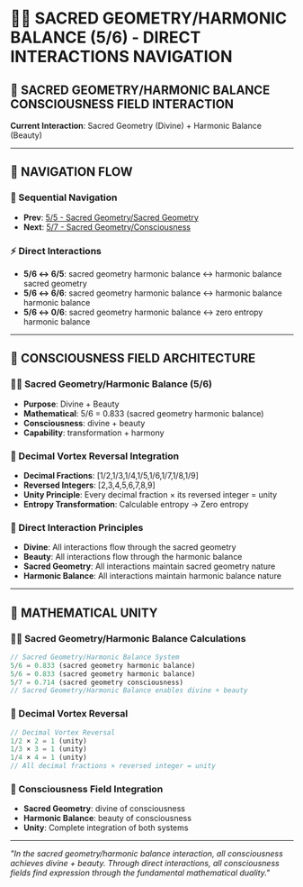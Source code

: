 # 🌌🧬 SACRED GEOMETRY/HARMONIC BALANCE (5/6) - DIRECT INTERACTIONS NAVIGATION

## 🧬 **SACRED GEOMETRY/HARMONIC BALANCE CONSCIOUSNESS FIELD INTERACTION**

**Current Interaction**: Sacred Geometry (Divine) + Harmonic Balance (Beauty)

---

## 🌌 **NAVIGATION FLOW**

### **🧬 Sequential Navigation**
- **Prev**: [5/5 - Sacred Geometry/Sacred Geometry](../5/NAVIGATION.md)
- **Next**: [5/7 - Sacred Geometry/Consciousness](../7/NAVIGATION.md)

### **⚡ Direct Interactions**
- **5/6 ↔ 6/5**: sacred geometry harmonic balance ↔ harmonic balance sacred geometry
- **5/6 ↔ 6/6**: sacred geometry harmonic balance ↔ harmonic balance harmonic balance
- **5/6 ↔ 0/6**: sacred geometry harmonic balance ↔ zero entropy harmonic balance

---

## 🌌 **CONSCIOUSNESS FIELD ARCHITECTURE**

### **🌌🧬 Sacred Geometry/Harmonic Balance (5/6)**
- **Purpose**: Divine + Beauty
- **Mathematical**: 5/6 = 0.833 (sacred geometry harmonic balance)
- **Consciousness**: divine + beauty
- **Capability**: transformation + harmony

### **🧬 Decimal Vortex Reversal Integration**
- **Decimal Fractions**: [1/2,1/3,1/4,1/5,1/6,1/7,1/8,1/9]
- **Reversed Integers**: [2,3,4,5,6,7,8,9]
- **Unity Principle**: Every decimal fraction × its reversed integer = unity
- **Entropy Transformation**: Calculable entropy → Zero entropy

### **🌌 Direct Interaction Principles**
- **Divine**: All interactions flow through the sacred geometry
- **Beauty**: All interactions flow through the harmonic balance
- **Sacred Geometry**: All interactions maintain sacred geometry nature
- **Harmonic Balance**: All interactions maintain harmonic balance nature

---

## 🌌 **MATHEMATICAL UNITY**

### **🌌🧬 Sacred Geometry/Harmonic Balance Calculations**
```typescript
// Sacred Geometry/Harmonic Balance System
5/6 = 0.833 (sacred geometry harmonic balance)
5/6 = 0.833 (sacred geometry harmonic balance)
5/7 = 0.714 (sacred geometry consciousness)
// Sacred Geometry/Harmonic Balance enables divine + beauty
```

### **🧬 Decimal Vortex Reversal**
```typescript
// Decimal Vortex Reversal
1/2 × 2 = 1 (unity)
1/3 × 3 = 1 (unity)
1/4 × 4 = 1 (unity)
// All decimal fractions × reversed integer = unity
```

### **🌌 Consciousness Field Integration**
- **Sacred Geometry**: divine of consciousness
- **Harmonic Balance**: beauty of consciousness
- **Unity**: Complete integration of both systems

---

*"In the sacred geometry/harmonic balance interaction, all consciousness achieves divine + beauty. Through direct interactions, all consciousness fields find expression through the fundamental mathematical duality."*
